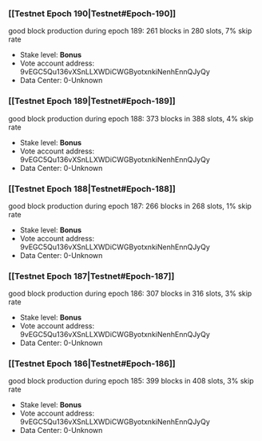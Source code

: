### [[Testnet Epoch 190|Testnet#Epoch-190]]
good block production during epoch 189: 261 blocks in 280 slots, 7% skip rate
* Stake level: **Bonus** 
* Vote account address: 9vEGC5Qu136vXSnLLXWDiCWGByotxnkiNenhEnnQJyQy
* Data Center: 0-Unknown
### [[Testnet Epoch 189|Testnet#Epoch-189]]
good block production during epoch 188: 373 blocks in 388 slots, 4% skip rate
* Stake level: **Bonus** 
* Vote account address: 9vEGC5Qu136vXSnLLXWDiCWGByotxnkiNenhEnnQJyQy
* Data Center: 0-Unknown
### [[Testnet Epoch 188|Testnet#Epoch-188]]
good block production during epoch 187: 266 blocks in 268 slots, 1% skip rate
* Stake level: **Bonus** 
* Vote account address: 9vEGC5Qu136vXSnLLXWDiCWGByotxnkiNenhEnnQJyQy
* Data Center: 0-Unknown
### [[Testnet Epoch 187|Testnet#Epoch-187]]
good block production during epoch 186: 307 blocks in 316 slots, 3% skip rate
* Stake level: **Bonus** 
* Vote account address: 9vEGC5Qu136vXSnLLXWDiCWGByotxnkiNenhEnnQJyQy
* Data Center: 0-Unknown
### [[Testnet Epoch 186|Testnet#Epoch-186]]
good block production during epoch 185: 399 blocks in 408 slots, 3% skip rate
* Stake level: **Bonus** 
* Vote account address: 9vEGC5Qu136vXSnLLXWDiCWGByotxnkiNenhEnnQJyQy
* Data Center: 0-Unknown